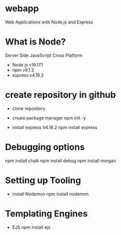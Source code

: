 # webapp
Web Applications with Node.js and Express

# What is Node?
Server Side JavaScript
Cross Platform

- Node js v16.17.1
- npm v9.1.2
- express v4.18.2


# create repository in github
- clone repository
- create package manager
npm init -y

- install express V4.18.2
npm install express

# Debugging options
npm install chalk
npm install debug
npm install morgan

# Setting up Tooling
- install Nodemon
npm install nodemon

# Templating Engines
- EJS
npm install ejs



